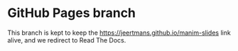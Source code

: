 # GitHub Pages branch

This branch is kept to keep the https://jeertmans.github.io/manim-slides
link alive, and we redirect to Read The Docs.
